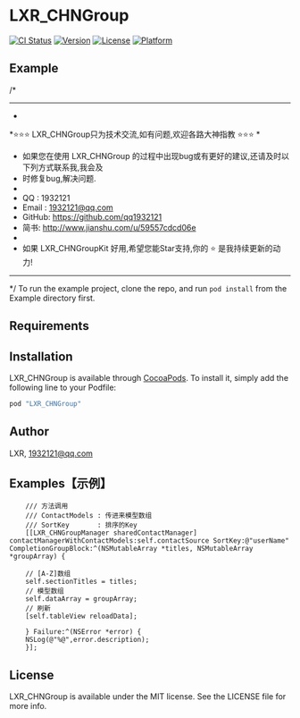 # LXR_CHNGroup

[![CI Status](http://img.shields.io/travis/1932121@qq.com/LXR_CHNGroup.svg?style=flat)](https://travis-ci.org/1932121@qq.com/LXR_CHNGroup)
[![Version](https://img.shields.io/cocoapods/v/LXR_CHNGroup.svg?style=flat)](http://cocoapods.org/pods/LXR_CHNGroup)
[![License](https://img.shields.io/cocoapods/l/LXR_CHNGroup.svg?style=flat)](http://cocoapods.org/pods/LXR_CHNGroup)
[![Platform](https://img.shields.io/cocoapods/p/LXR_CHNGroup.svg?style=flat)](http://cocoapods.org/pods/LXR_CHNGroup)

## Example
/*
*********************************************************************************
*
*⭐️⭐️⭐️ LXR_CHNGroup只为技术交流,如有问题,欢迎各路大神指教 ⭐️⭐️⭐️
*
* 如果您在使用 LXR_CHNGroup 的过程中出现bug或有更好的建议,还请及时以下列方式联系我,我会及
* 时修复bug,解决问题.
*
* QQ :    1932121
* Email : 1932121@qq.com
* GitHub: https://github.com/qq1932121
* 简书:    http://www.jianshu.com/u/59557cdcd06e
*
* 如果 LXR_CHNGroupKit 好用,希望您能Star支持,你的 ⭐️ 是我持续更新的动力!
*********************************************************************************
*/
To run the example project, clone the repo, and run `pod install` from the Example directory first.

## Requirements

## Installation

LXR_CHNGroup is available through [CocoaPods](http://cocoapods.org). To install
it, simply add the following line to your Podfile:

```ruby
pod "LXR_CHNGroup"
```

## Author

LXR, 1932121@qq.com


## Examples【示例】

```objc
    /// 方法调用
    /// ContactModels : 传进来模型数组
    /// SortKey       : 排序的Key
    [[LXR_CHNGroupManager sharedContactManager] contactManagerWithContactModels:self.contactSource SortKey:@"userName" CompletionGroupBlock:^(NSMutableArray *titles, NSMutableArray *groupArray) {

    // [A-Z]数组
    self.sectionTitles = titles;
    // 模型数组
    self.dataArray = groupArray;
    // 刷新
    [self.tableView reloadData];

    } Failure:^(NSError *error) {
    NSLog(@"%@",error.description);
    }];
```


## License

LXR_CHNGroup is available under the MIT license. See the LICENSE file for more info.

